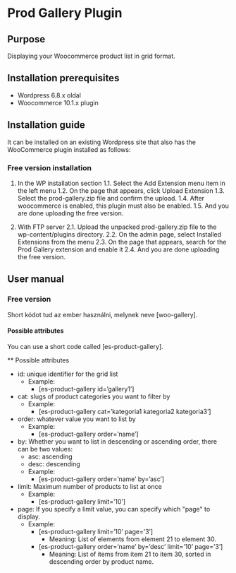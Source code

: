 # Prod Gallery Plugin

## Purpose

Displaying your Woocommerce product list in grid format.

## Installation prerequisites

* Wordpress 6.8.x oldal
* Woocommerce 10.1.x plugin

## Installation guide

It can be installed on an existing Wordpress site that also has the WooCommerce plugin installed as follows:

### Free version installation

1. In the WP installation section
    1.1. Select the Add Extension menu item in the left menu
    1.2. On the page that appears, click Upload Extension
    1.3. Select the prod-gallery.zip file and confirm the upload.
    1.4. After woocommerce is enabled, this plugin must also be enabled.
    1.5. And you are done uploading the free version.

2. With FTP server
    2.1. Upload the unpacked prod-gallery.zip file to the wp-content/plugins directory.
    2.2. On the admin page, select Installed Extensions from the menu
    2.3. On the page that appears, search for the Prod Gallery extension and enable it
    2.4. And you are done uploading the free version.
## User manual

### Free version

Short kódot tud az ember használni, melynek neve [woo-gallery].

#### Possible attributes
You can use a short code called [es-product-gallery].

** Possible attributes

* id: unique identifier for the grid list
    * Example:
        * [es-product-gallery id=’gallery1’]
* cat: slugs of product categories you want to filter by
    * Example:
        * [es-product-gallery cat=’kategoria1 kategoria2 kategoria3’]
* order: whatever value you want to list by
    * Example:
        * [es-product-gallery order=’name’]
* by: Whether you want to list in descending or ascending order, there can be two values:
    * asc: ascending
    * desc: descending
    * Example:
        * [es-product-gallery order=’name’ by=’asc’]
* limit: Maximum number of products to list at once
    * Example:
        * [es-product-gallery limit=’10’]
* page: If you specify a limit value, you can specify which "page" to display.
    * Example:
        * [es-product-gallery limit=’10’ page=’3’]
            * Meaning: List of elements from element 21 to element 30.
        * [es-product-gallery order=’name’ by=’desc’ limit=’10’ page=’3’]
            * Meaning: List of items from item 21 to item 30, sorted in descending order by product name.
